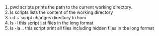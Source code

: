 1. pwd scripts prints the path to the current working directory.
2. ls scripts lists the content of the working directory
3. cd ~ script changes directory to hom
4. ls -l this script list files in the long format
5. ls -la .. this script print all files including hidden files in tbe long format
